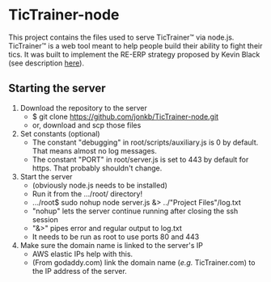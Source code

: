 # TicTrainer-node

This project contains the files used to serve TicTrainer™ via node.js. 
TicTrainer™ is a web tool meant to help people build their ability to fight their tics. 
It was built to implement the RE-ERP strategy proposed by Kevin Black (see description [here](http://dx.doi.org/10.12688/f1000research.13460.1)).

## Starting the server
1. Download the repository to the server
	- $ git clone https://github.com/jonkb/TicTrainer-node.git
	- or, download and scp those files
2. Set constants (optional)
	- The constant "debugging" in root/scripts/auxiliary.js is 0 by default. That means almost no log messages.
	- The constant "PORT" in root/server.js is set to 443 by default for https. That probably shouldn't change.
3. Start the server
	- (obviously node.js needs to be installed)
	- Run it from the .../root/ directory!
	- .../root$ sudo nohup node server.js &> ../"Project Files"/log.txt
	- "nohup" lets the server continue running after closing the ssh session
	- "&>" pipes error and regular output to log.txt
	- It needs to be run as root to use ports 80 and 443
4. Make sure the domain name is linked to the server's IP
	- AWS elastic IPs help with this.
	- (From godaddy.com) link the domain name (_e.g._ TicTrainer.com) to the IP address of the server. 

